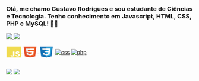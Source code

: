 ### Olá, me chamo Gustavo Rodrigues e sou estudante de Ciências e Tecnologia. Tenho conhecimento em Javascript, HTML, CSS, PHP e MySQL! 🧑‍💻
<div>
  <a href="https://github.com/gusrodriguess" >
  <img height="180em" src="https://github-readme-stats.vercel.app/api?username=gusrodriguess&show_icons=true&theme=merko" />
  <img height="180em" src="https://github-readme-stats.vercel.app/api/top-langs/?username=gusrodriguess&layout=compact&theme=merko" />
</div>

<div style="display: inline_block"><br>
  <img align="center" alt="javascript" height="30" width="40" src="https://raw.githubusercontent.com/devicons/devicon/master/icons/javascript/javascript-plain.svg">
  <img align="center" alt="html" height="30" width="40" src="https://raw.githubusercontent.com/devicons/devicon/master/icons/html5/html5-original.svg">
  <img align="center" alt="css" height="30" width="40" src="https://raw.githubusercontent.com/devicons/devicon/master/icons/css3/css3-original.svg">
  <img align="center" alt="css" height="30" width="40" src="https://cdn.jsdelivr.net/gh/devicons/devicon/icons/java/java-original.svg" />
  <img align="center" alt="php" height="30" width="40" src="https://cdn.jsdelivr.net/gh/devicons/devicon/icons/php/php-original.svg" />
</div>

##
 
<div> 
  <a href = "mailto:gustavorodrigues_170@outlook.com"> <img src="https://img.shields.io/badge/Gmail-D14836?style=for-the-badge&logo=gmail&logoColor=white"></a>
  <a href="https://www.linkedin.com/in/gustavo-rodrigues170" target="_blank"><img src="https://img.shields.io/badge/-LinkedIn-%230077B5?style=for-the-badge&logo=linkedin&logoColor=white" target="_blank"></a> 
</div>
